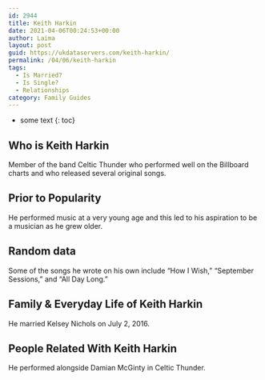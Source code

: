 ```yaml
---
id: 2944
title: Keith Harkin
date: 2021-04-06T00:24:53+00:00
author: Laima
layout: post
guid: https://ukdataservers.com/keith-harkin/
permalink: /04/06/keith-harkin
tags:
  - Is Married?
  - Is Single?
  - Relationships
category: Family Guides
---
```


* some text
{: toc}


## Who is Keith Harkin
                  
                  
                  
Member of the band Celtic Thunder who performed well on the Billboard charts and who released several original songs.
                  
              
            
              
            
                
                
                
## Prior to Popularity
                  
                  
                  
He performed music at a very young age and this led to his aspiration to be a musician as he grew older.
                  
              
            
              
            
                
                
                
## Random data
                  
                  
                  
Some of the songs he wrote on his own include &#8220;How I Wish,&#8221; &#8220;September Sessions,&#8221; and &#8220;All Day Long.&#8221;
                  
              
            
              
            
                
                
                
## Family & Everyday Life of Keith Harkin
                  
                  
                  
He married Kelsey Nichols on July 2, 2016. 
                  
              
            
              
            
                
                
                
## People Related With Keith Harkin
                  
                  
                  
He performed alongside Damian McGinty in Celtic Thunder.
                  
              
            
              
            
                
              
            
              
              
            
            
              
            
          
          
          